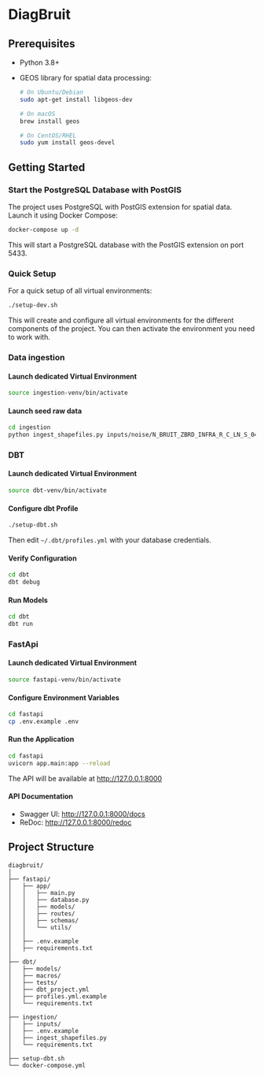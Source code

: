 # DiagBruit

## Prerequisites

- Python 3.8+
- GEOS library for spatial data processing:

  ```bash
  # On Ubuntu/Debian
  sudo apt-get install libgeos-dev

  # On macOS
  brew install geos

  # On CentOS/RHEL
  sudo yum install geos-devel
  ```

## Getting Started

### Start the PostgreSQL Database with PostGIS

The project uses PostgreSQL with PostGIS extension for spatial data. Launch it using Docker Compose:

```bash
docker-compose up -d
```

This will start a PostgreSQL database with the PostGIS extension on port 5433.

### Quick Setup

For a quick setup of all virtual environments:

```bash
./setup-dev.sh
```

This will create and configure all virtual environments for the different components of the project. You can then activate the environment you need to work with.

### Data ingestion

#### Launch dedicated Virtual Environment

```bash
source ingestion-venv/bin/activate
```

#### Launch seed raw data

```bash
cd ingestion
python ingest_shapefiles.py inputs/noise/N_BRUIT_ZBRD_INFRA_R_C_LN_S_044/N_BRUIT_ZBRD_INFRA_R_C_LN_S_044.shp raw_noisemap
```

### DBT

#### Launch dedicated Virtual Environment

```bash
source dbt-venv/bin/activate
```

#### Configure dbt Profile

```bash
./setup-dbt.sh
```

Then edit `~/.dbt/profiles.yml` with your database credentials.

#### Verify Configuration

```bash
cd dbt
dbt debug
```

#### Run Models

```bash
cd dbt
dbt run
```

### FastApi

#### Launch dedicated Virtual Environment

```bash
source fastapi-venv/bin/activate
```

#### Configure Environment Variables

```bash
cd fastapi
cp .env.example .env
```

#### Run the Application

```bash
cd fastapi
uvicorn app.main:app --reload
```

The API will be available at http://127.0.0.1:8000

#### API Documentation

- Swagger UI: http://127.0.0.1:8000/docs
- ReDoc: http://127.0.0.1:8000/redoc

## Project Structure

```
diagbruit/
│
├── fastapi/
│   ├── app/
│   │   ├── main.py
│   │   ├── database.py
│   │   ├── models/
│   │   ├── routes/
│   │   ├── schemas/
│   │   └── utils/
│   │
│   ├── .env.example
│   ├── requirements.txt
│
├── dbt/
│   ├── models/
│   ├── macros/
│   ├── tests/
│   ├── dbt_project.yml
│   ├── profiles.yml.example
│   └── requirements.txt
│
├── ingestion/
│   ├── inputs/
│   ├── .env.example
│   ├── ingest_shapefiles.py
│   └── requirements.txt
│
├── setup-dbt.sh
└── docker-compose.yml
```
